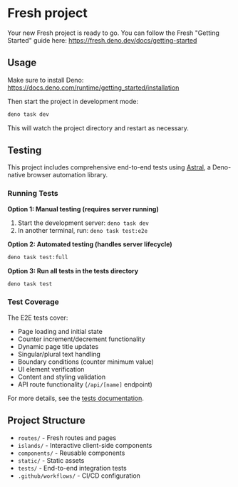 # Fresh project

Your new Fresh project is ready to go. You can follow the Fresh "Getting
Started" guide here: https://fresh.deno.dev/docs/getting-started

## Usage

Make sure to install Deno:
https://docs.deno.com/runtime/getting_started/installation

Then start the project in development mode:

```bash
deno task dev
```

This will watch the project directory and restart as necessary.

## Testing

This project includes comprehensive end-to-end tests using
[Astral](https://github.com/lino-levan/astral), a Deno-native browser automation
library.

### Running Tests

**Option 1: Manual testing (requires server running)**

1. Start the development server: `deno task dev`
2. In another terminal, run: `deno task test:e2e`

**Option 2: Automated testing (handles server lifecycle)**

```bash
deno task test:full
```

**Option 3: Run all tests in the tests directory**

```bash
deno task test
```

### Test Coverage

The E2E tests cover:

- Page loading and initial state
- Counter increment/decrement functionality
- Dynamic page title updates
- Singular/plural text handling
- Boundary conditions (counter minimum value)
- UI element verification
- Content and styling validation
- API route functionality (`/api/[name]` endpoint)

For more details, see the [tests documentation](./tests/README.md).

## Project Structure

- `routes/` - Fresh routes and pages
- `islands/` - Interactive client-side components
- `components/` - Reusable components
- `static/` - Static assets
- `tests/` - End-to-end integration tests
- `.github/workflows/` - CI/CD configuration

